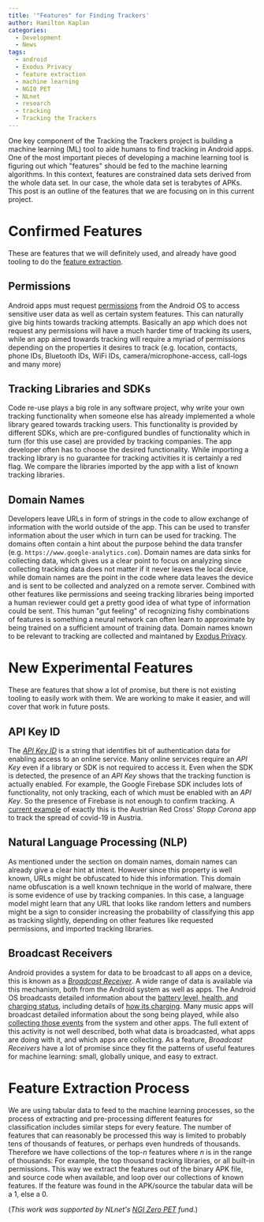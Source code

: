 ```yaml
---
title: '"Features" for Finding Trackers'
author: Hamilton Kaplan
categories:
  - Development
  - News
tags:
  - android
  - Exodus Privacy
  - feature extraction
  - machine learning
  - NGI0 PET
  - NLnet
  - research
  - tracking
  - Tracking the Trackers
---
```


One key component of the Tracking the Trackers project is building a
machine learning (ML) tool to aide humans to find tracking in Android
apps. One of the most important pieces of developing a machine
learning tool is figuring out which "features" should be fed to the
machine learning algorithms. In this context, features are
constrained data sets derived from the whole data set. In our case,
the whole data set is terabytes of APKs. This post is an outline of
the features that we are focusing on in this current project.


# Confirmed Features

These are features that we will definitely used, and already have good
tooling to do the [feature
extraction](https://en.wikipedia.org/wiki/Feature_extraction).

## Permissions

Android apps must request
[permissions](https://developer.android.com/guide/topics/permissions/overview)
from the Android OS to access sensitive user data as well as certain
system features. This can naturally give big hints towards tracking
attempts. Basically an app which does not request any permissions will
have a much harder time of tracking its users, while an app aimed
towards tracking will require a myriad of permissions depending on the
properties it desires to track (e.g. location, contacts, phone IDs,
Bluetooth IDs, WiFi IDs, camera/microphone-access, call-logs and many
more)


## Tracking Libraries and SDKs

Code re-use plays a big role in any software project, why write your
own tracking functionality when someone else has already implemented a
whole library geared towards tracking users. This functionality is
provided by different SDKs, which are pre-configured bundles of
functionality which in turn (for this use case) are provided by
tracking companies. The app developer often has to choose the desired
functionality. While importing a tracking library is no guarantee for
tracking activities it is certainly a red flag. We compare the
libraries imported by the app with a list of known tracking libraries.


## Domain Names

Developers leave URLs in form of strings in the code to allow exchange
of information with the world outside of the app. This can be used to
transfer information about the user which in turn can be used for
tracking. The domains often contain a hint about the purpose behind
the data transfer (e.g. `https://www.google-analytics.com`). Domain names
are data sinks for collecting data, which gives us a clear point to
focus on analyzing since collecting tracking data does not matter if
it never leaves the local device, while domain names are the point in
the code where data leaves the device and is sent to be collected and
analyzed on a remote server. Combined with other features like
permissions and seeing tracking libraries being imported a human
reviewer could get a pretty good idea of what type of information
could be sent. This human "gut feeling" of recognizing fishy
combinations of features is something a neural network can often learn
to approximate by being trained on a sufficient amount of training
data. Domain names known to be relevant to tracking are collected and
maintaned by [Exodus Privacy](https://exodus-privacy.eu.org/en/).


# New Experimental Features

These are features that show a lot of promise, but there is not
existing tooling to easily work with them.  We are working to make it
easier, and will cover that work in future posts.

## API Key ID

The [_API Key ID_](https://github.com/Exodus-Privacy/etip/issues/62)
is a string that identifies bit of authentication data for enabling
access to an online service. Many online services require an _API Key_
even if a library or SDK is not required to access it. Even when the
SDK is detected, the presence of an _API Key_ shows that the tracking
function is actually enabled. For example, the Google Firebase SDK
includes lots of functionality, not only tracking, each of which must
be enabled with an _API Key_. So the presence of Firebase is not
enough to confirm tracking. A [current
example](https://en.epicenter.works/content/analysis-of-the-stopp-corona-app-improvements-through-expert-report)
of exactly this is the Austrian Red Cross' _Stopp Corona_ app to track
the spread of covid-19 in Austria.


## Natural Language Processing (NLP)

As mentioned under the section on domain names, domain names can
already give a clear hint at intent. However since this property is
well known, URLs might be obfuscated to hide this information. This
domain name obfuscation is a well known technique in the world of
malware, there is some evidence of use by tracking companies. In this
case, a language model might learn that any URL that looks like random
letters and numbers might be a sign to consider increasing the
probability of classifying this app as tracking slightly, depending on
other features like requested permissions, and imported tracking
libraries.


## Broadcast Receivers

Android provides a system for data to be broadcast to all apps on a
device, this is known as a [_Broadcast
Receiver_](https://developer.android.com/guide/components/broadcasts).
A wide range of data is available via this mechanism, both from the
Android system as well as apps.  The Android OS broadcasts detailed
information about the [battery level, health, and charging
status](https://developer.android.com/training/monitoring-device-state/battery-monitoring),
including details of [how its
charging](https://developer.android.com/reference/android/os/BatteryManager#BATTERY_PLUGGED_AC).
Many music apps will broadcast detailed information about the song
being played, while also [collecting those
events](https://gitlab.com/trackingthetrackers/wiki/-/issues/5) from
the system and other apps.  The full extent of this activity is not
well described, both what data is broadcasted, what apps are doing
with it, and which apps are collecting.  As a feature, _Broadcast
Receivers_ have a lot of promise since they fit the patterns of useful
features for machine learning: small, globally unique, and easy to
extract.


# Feature Extraction Process

We are using tabular data to feed to the machine learning processes,
so the process of extracting and pre-processing different features for
classification includes similar steps for every feature. The number of
features that can reasonably be processed this way is limited to
probably tens of thousands of features, or perhaps even hundreds of
thousands. Therefore we have collections of the top-_n_ features where
_n_ is in the range of thousands: For example, the top thousand
tracking libraries, or all built-in permissions. This way we extract
the features out of the binary APK file, and source code when
available, and loop over our collections of known features. If the
feature was found in the APK/source the tabular data will be a 1, else
a 0.

(_This work was supported by NLnet's [NGI Zero PET](https://nlnet.nl/thema/NGIZeroPET.html) fund._)
